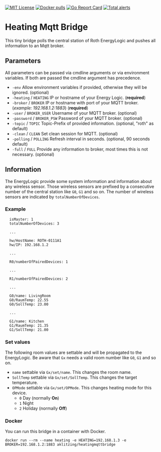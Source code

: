 [![MIT License](https://img.shields.io/badge/license-MIT-blue.svg)](https://github.com/misery/HeatingMqttBridge/blob/main/LICENSE)
[![Docker pulls](https://img.shields.io/docker/pulls/aklitzing/heatingmqttbridge.svg)](https://hub.docker.com/r/aklitzing/heatingmqttbridge/)
[![Go Report Card](https://goreportcard.com/badge/github.com/misery/HeatingMqttBridge)](https://goreportcard.com/report/github.com/misery/HeatingMqttBridge)
[![Total alerts](https://img.shields.io/lgtm/alerts/g/misery/HeatingMqttBridge.svg?logo=lgtm&logoWidth=18)](https://lgtm.com/projects/g/misery/HeatingMqttBridge/alerts/)

# Heating Mqtt Bridge
This tiny bridge polls the central station of Roth EnergyLogic and
pushes all information to an Mqtt broker.


## Parameters
All parameters can be passed via cmdline arguments or via environment variables. If both are passed the cmdline argument has precedence.

- ``-env`` Allow environment variables if provided, otherwise they will be ignored. (optional)
- ``-heating`` / ``HEATING`` IP or hostname of your Energy Logic. (**required**)
- ``-broker`` / ``BROKER`` IP or hostname with port of your MQTT broker. (*example: 192.168.1.2:1883*) (**required**)
- ``-user`` / ``BROKER_USER`` Username of your MQTT broker. (optional)
- ``-password`` / ``BROKER_PSW`` Password of your MQTT broker. (optional)
- ``-topic`` / ``TOPIC`` Topic-Prefix of provided information. (optional, "roth" as default)
- ``-clean`` / ``CLEAN`` Set clean session for MQTT. (optional)
- ``-polling`` / ``POLLING`` Refresh interval in seconds. (optional, 90 seconds default)
- ``-full`` / ``FULL`` Provide any information to broker, most times this is not necessary. (optional)


## Information
The EnergyLogic provide some system information and information about any wireless sensor. Those wireless sensors are prefixed by a consecutive number of the central station like ``G0``, ``G1`` and so on. The number of wireless sensors are indicated by ``totalNumberOfDevices``.

### Example
```
  isMaster: 1
  totalNumberOfDevices: 3

  ...

  hw/HostName: ROTH-0111A1
  hw/IP: 192.168.1.2

  ...

  R0/numberOfPairedDevices: 1

  ...

  R1/numberOfPairedDevices: 2

  ...

  G0/name: LivingRoom
  G0/RaumTemp: 22.55
  G0/SollTemp: 23.00
  
  ...
  
  G1/name: Kitchen
  G1/RaumTemp: 21.35
  G1/SollTemp: 21.00
```

### Set values
The following room values are settable and will be propagated to the EnergyLogic.
Be aware that ``Gx`` needs a valid room number like ``G0``, ``G1`` and so on.

- ``name`` settable via ``Gx/set/name``. This changes the room name.
- ``SollTemp`` settable via ``Gx/set/SollTemp``. This changes the target temperature.
- ``OPMode`` settable via ``Gx/set/OPMode``. This changes heating mode for this device.
  - ``0`` Day (normally **On**)
  - ``1`` Night
  - ``2`` Holiday (normally **Off**)

### Docker
You can run this bridge in a container with Docker.

``docker run --rm --name heating -e HEATING=192.168.1.3 -e BROKER=192.168.1.2:1883 aklitzing/heatingmqttbridge``

